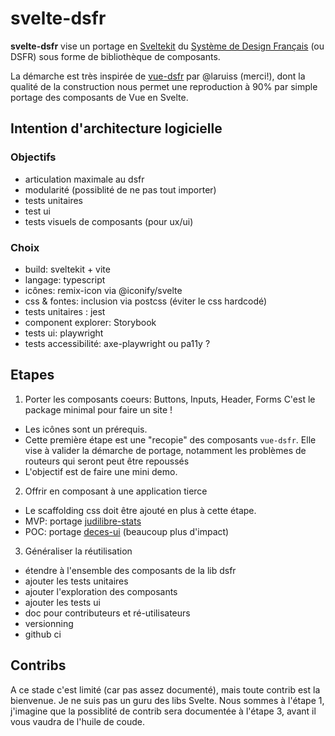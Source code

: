 # svelte-dsfr

**svelte-dsfr** vise un portage en [Sveltekit](https://kit.svelte.dev/) du
[Système de Design Français](https://www.systeme-de-design.gouv.fr/) (ou DSFR) sous forme de bibliothèque de composants.

La démarche est très inspirée de [vue-dsfr](https://github.com/dnum-mi/vue-dsfr) par @laruiss (merci!), dont la qualité de la construction nous permet une reproduction à 90% par simple portage des composants de Vue en Svelte.

## Intention d'architecture logicielle

### Objectifs

- articulation maximale au dsfr
- modularité (possiblité de ne pas tout importer)
- tests unitaires
- test ui
- tests visuels de composants (pour ux/ui)

### Choix

- build: sveltekit + vite
- langage: typescript
- icônes: remix-icon via @iconify/svelte
- css & fontes: inclusion via postcss (éviter le css hardcodé)
- tests unitaires : jest
- component explorer: Storybook
- tests ui: playwright
- tests accessibilité: axe-playwright ou pa11y ?

## Etapes

1. Porter les composants coeurs: Buttons, Inputs, Header, Forms
   C'est le package minimal pour faire un site !

- Les icônes sont un prérequis.
- Cette première étape est une "recopie" des composants `vue-dsfr`. Elle vise à valider la démarche de portage, notamment les problèmes de routeurs qui seront peut être repoussés
- L'objectif est de faire une mini demo.

2. Offrir en composant à une application tierce

- Le scaffolding css doit être ajouté en plus à cette étape.
- MVP: portage [judilibre-stats](https://github.com/Cour-de-cassation/judilibre-stats)
- POC: portage [deces-ui](https://github.com/matchID/deces-ui) (beaucoup plus d'impact)

3. Généraliser la réutilisation

- étendre à l'ensemble des composants de la lib dsfr
- ajouter les tests unitaires
- ajouter l'exploration des composants
- ajouter les tests ui
- doc pour contributeurs et ré-utilisateurs
- versionning
- github ci

## Contribs

A ce stade c'est limité (car pas assez documenté), mais toute contrib est la bienvenue. Je ne suis pas un guru des libs Svelte.
Nous sommes à l'étape 1, j'imagine que la possiblité de contrib sera documentée à l'étape 3, avant il vous vaudra de l'huile de coude.
